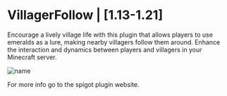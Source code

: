 # VillagerFollow | [1.13-1.21]
Encourage a lively village life with this plugin that allows players to use emeralds as a lure, making nearby villagers follow them around. Enhance the interaction and dynamics between players and villagers in your Minecraft server.

![name](https://bstats.org/signatures/bukkit/VillagerFollow.svg)

For more info go to the spigot plugin website.
